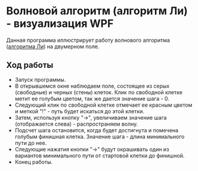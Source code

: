 # Волновой алгоритм (алгоритм Ли) - визуализация WPF
Данная программа иллюстрирует работу волнового алгоритма ([алгоритма Ли](https://en.wikipedia.org/wiki/Lee_algorithm)) на двумерном поле.
## Ход работы
- Запуск программы.
- В открывшемся окне наблюдаем поле, состоящее из серых (свободные) и черных (стены) клеток. Клик по свободной клетке метит ее голубым цветом, так же дается значение шага - 0.
- Следующий клик по свободной клетке отмечает ее красным цветом и меткой "!" - путь будет искаться до этой клетки.
- Затем, используя кнопку "->", увеличиваем значение шага (отображается слева) - распространяем волну.
- Подсчет шага остановится, когда будет достигнута и помечена голубым финишная клетка. Значение шага - длина минимального пути до нее.
- Следующие нажатия кнопки "->" будут окрашивать один из вариантов минимального пути от стартовой клетки до финишной.
- Конец работы.
